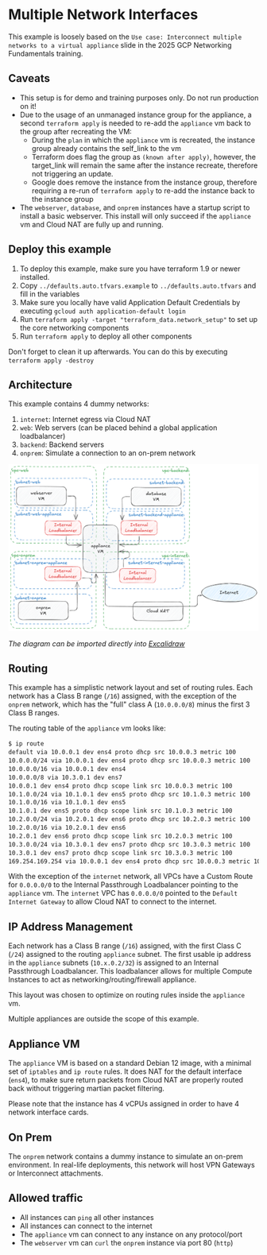 # Multiple Network Interfaces

This example is loosely based on the `Use case: Interconnect multiple networks to a virtual appliance` slide in the 2025 GCP Networking Fundamentals training.

## Caveats

- This setup is for demo and training purposes only. Do not run production on it!
- Due to the usage of an unmanaged instance group for the appliance, a second `terraform apply` is needed to re-add the `appliance` vm back to the group after recreating the VM:
  - During the `plan` in which the `appliance` vm is recreated, the instance group already contains the self_link to the vm
  - Terraform does flag the group as `(known after apply)`, however, the target_link will remain the same after the instance recreate, therefore not triggering an update.
  - Google does remove the instance from the instance group, therefore requiring a re-run of `terraform apply` to re-add the instance back to the instance group
- The `webserver`, `database`, and `onprem` instances have a startup script to install a basic webserver. This install will only succeed if the `appliance` vm and Cloud NAT are fully up and running.

## Deploy this example

1. To deploy this example, make sure you have terraform 1.9 or newer installed.
2. Copy `../defaults.auto.tfvars.example` to `../defaults.auto.tfvars` and fill in the variables
3. Make sure you locally have valid Application Default Credentials by executing `gcloud auth application-default login`
4. Run `terraform apply -target "terraform_data.network_setup"` to set up the core networking components
5. Run `terraform apply` to deploy all other components

Don't forget to clean it up afterwards.
You can do this by executing `terraform apply -destroy`

## Architecture

This example contains 4 dummy networks:

1. `internet`: Internet egress via Cloud NAT
2. `web`: Web servers (can be placed behind a global application loadbalancer)
3. `backend`: Backend servers
4. `onprem`: Simulate a connection to an on-prem network

![High level overview](architecture.png)

_The diagram can be imported directly into [Excalidraw](https://excalidraw.com)_

## Routing

This example has a simplistic network layout and set of routing rules.
Each network has a Class B range (`/16`) assigned, with the exception of the `onprem` network, which has the "full" class A (`10.0.0.0/8`) minus the first 3 Class B ranges.

The routing table of the `appliance` vm looks like:

```bash
$ ip route
default via 10.0.0.1 dev ens4 proto dhcp src 10.0.0.3 metric 100
10.0.0.0/24 via 10.0.0.1 dev ens4 proto dhcp src 10.0.0.3 metric 100
10.0.0.0/16 via 10.0.0.1 dev ens4
10.0.0.0/8 via 10.3.0.1 dev ens7
10.0.0.1 dev ens4 proto dhcp scope link src 10.0.0.3 metric 100
10.1.0.0/24 via 10.1.0.1 dev ens5 proto dhcp src 10.1.0.3 metric 100
10.1.0.0/16 via 10.1.0.1 dev ens5
10.1.0.1 dev ens5 proto dhcp scope link src 10.1.0.3 metric 100
10.2.0.0/24 via 10.2.0.1 dev ens6 proto dhcp src 10.2.0.3 metric 100
10.2.0.0/16 via 10.2.0.1 dev ens6
10.2.0.1 dev ens6 proto dhcp scope link src 10.2.0.3 metric 100
10.3.0.0/24 via 10.3.0.1 dev ens7 proto dhcp src 10.3.0.3 metric 100
10.3.0.1 dev ens7 proto dhcp scope link src 10.3.0.3 metric 100
169.254.169.254 via 10.0.0.1 dev ens4 proto dhcp src 10.0.0.3 metric 100
```

With the exception of the `internet` network, all VPCs have a Custom Route for `0.0.0.0/0` to the Internal Passthrough Loadbalancer pointing to the `appliance` vm.
The `internet` VPC has `0.0.0.0/0` pointed to the `Default Internet Gateway` to allow Cloud NAT to connect to the internet.


## IP Address Management

Each network has a Class B range (`/16`) assigned, with the first Class C (`/24`) assigned to the routing `appliance` subnet.
The first usable ip address in the `appliance` subnets (`10.x.0.2/32`) is assigned to an Internal Passthrough Loadbalancer.
This loadbalancer allows for multiple Compute Instances to act as networking/routing/firewall appliance.

This layout was chosen to optimize on routing rules inside the `appliance` vm.

Multiple appliances are outside the scope of this example.

## Appliance VM

The `appliance` VM is based on a standard Debian 12 image, with a minimal set of `iptables` and `ip route` rules.
It does NAT for the default interface (`ens4`), to make sure return packets from Cloud NAT are properly routed back without triggering martian packet filtering.

Please note that the instance has 4 vCPUs assigned in order to have 4 network interface cards.

## On Prem

The `onprem` network contains a dummy instance to simulate an on-prem environment.
In real-life deployments, this network will host VPN Gateways or Interconnect attachments.

## Allowed traffic

- All instances can `ping` all other instances
- All instances can connect to the internet
- The `appliance` vm can connect to any instance on any protocol/port
- The `webserver` vm can `curl` the `onprem` instance via port 80 (`http`)
